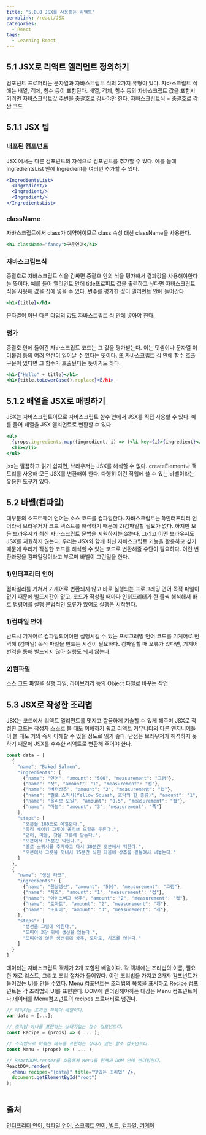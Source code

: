 ```yaml
---
title: "5.0.0 JSX를 사용하는 리액트"
permalink: /react/JSX
categories:
  - React
tags:
  - Learning React
---
```


## 5.1 JSX로 리액트 엘리먼트 정의하기
컴포넌트 프로퍼티는 문자열과 자바스트립트 식의 2가지 유형이 있다. 자바스크립트 식에는 배열, 객체, 함수 등이 포함된다.
배열, 객체, 함수 등의 자바스크립트 값을 포함시키려면 자바스크립트값 주변을 중괄호로 감싸야만 한다.
자바스크립트식 = 중괄호로 감싼 코드

## 5.1.1 JSX 팁

### 내포된 컴포넌트
JSX 에서는 다른 컴포넌트의 자식으로 컴포넌트를 추가할 수 있다. 예를 들에 IngredientsList 안에 Ingredient를 여러번 추가할 수 있다.

```jsx
<IngredientsList>
  <Ingredient/>
  <Ingredient/>
  <Ingredient/>
</IngredientsList>
```

### className
자바스크립트에서 class가 예약어이므로 class 속성 대신 className을 사용한다.
```jsx
<h1 className="fancy">구운연어</h1>
```

### 자바스크립트식
중괄호로 자바스크립트 식을 감싸면 중괄호 안의 식을 평가해서 결과값을 사용해야한다는 뜻이다. 예를 들어 엘리먼트 안에 title프로퍼트 값을 출력하고 싶다면 자바스크립트 식을 사용해 값을 집에 넣을 수 있다. 변수를 평가한 값이 엘리먼트 안에 들어간다.

```jsx
<h1>{title}</h1>
```

문자열이 아닌 다른 타입의 값도 자바스트립트 식 안에 넣아야 한다.

### 평가
중괄호 안에 들어간 자바스크립트 코드는 그 값을 평가받는다. 이는 덧셈이나 문자열 이어붙임 등의 여러 연산이 일어날 수 있다는 뜻이다. 또 자바스크립트 식 안에 함수 호출 구문이 있다면 그 함수가 호출된다는 뜻이기도 하다.

```jsx
<h1>{"Hello" + title}</h1>
<h1>{title.toLowerCase().replace}<ß/h1>
```

## 5.1.2 배열을 JSX로 매핑하기
JSX는 자바스크립트이므로 자바스크립트 함수 안에서 JSX를 직접 사용할 수 있다. 예를 들어 배열을 JSX 엘리먼트로 변환할 수 있다.

```jsx
<ul>
  {props.ingredients.map((ingredient, i) => (<li key={i}>{ingredient}</li>))}
  <li></li>
</ul>
```

jsx는 깔끔하고 읽기 쉽지면, 브라우저는 JSX를 해석할 수 없다. createElement나 팩토리를 사용해 모든 JSX를 변환해야 한다. 다행히 이런 작업에 쓸 수 있는 바벨이라는 유용한 도구가 있다.

## 5.2 바벨(컴파일)
대부분의 소프트웨어 언어는 소스 코드를 컴파일한다. 자바스크립트는 1)인터프리터 언어라서 브라우저가 코드 텍스트를 해석하기 때문에 2)컴파일할 필요가 없다. 하지만 모든 브라우저가 최신 자바스크립트 문법을 지원하지는 않는다. 그리고 어떤 브라우저도 JSX를 지원하지 않는다. 우리는 JSX와 함께 최신 자바스크립트 기능을 활용하고 싶기 때문에 우리가 작성한 코드를 해석할 수 있는 코드로 변환해줄 수단이 필요하다. 이런 변환과정을 컴파일링이라고 부르며 바벨이 그런일을 한다.

### 1)인터프리터 언어
컴파일러를 거쳐서 기계어로 변환되지 않고 바로 실행되는 프로그래밍 언어
목적 파일이 없기 때문에 빌드시간이 없고, 코드가 작성될 때마다 인터프리터가 한 줄씩 해석해서 바로 명령어를 실행
문법적인 오류가 있어도 실행은 시작된다.

### 1)컴파일 언어
반드시 기계어로 컴파일되어야만 실행시킬 수 있는 프로그래밍 언어
코드를 기계어로 번역해 (컴파일) 목적 파일을 만드는 시간이 필요하다. 
컴파일할 때 오류가 있다면, 기계어 번역을 통해 빌드되지 않아 실행도 되지 않는다.

### 2)컴파일
소스 코드 파일을 실행 파일, 라이브러리 등의 Object 파일로 바꾸는 작업 


## 5.3 JSX로 작성한 조리법
JSX는 코드에서 리액트 엘리먼트를 멋지고 깔끔하게 기술할 수 있게 해주며 JSX로 작성한 코드는 작성자 스스로 볼 때도 이해하기 쉽고 리액트 커뮤니티의 다른 엔지니어들이 볼 때도 거의 즉시 이해할 수 있을 정도로 읽기 좋다. 단점은 브라우저가 해석하지 못하기 때문에 JSX를 수수한 리액트로 변환해 주어야 한다.

```jsx
const data = [
  {
    "name": "Baked Salmon",
    "ingredients": [
      {"name": "연어", "amount": "500", "measurement": "그램"},
      {"name": "잣", "amount": "1", "measurement": "컵"},
      {"name": "버터상추", "amount": "2", "measurement": "컵"},
      {"name": "옐로 스쿼시(Yellow Squash, 호박의 한 종류)", "amount": "1", "measurement": "개"},
      {"name": "올리브 오일", "amount": "0.5", "measurement": "컵"},
      {"name": "마늘", "amount": "3", "measurement": "쪽"}
    ],
    "steps": [
      "오븐을 180도로 예열한다.",
      "유리 베이킹 그릇에 올리브 오일을 두른다.",
      "연어, 마늘, 잣을 그릇에 담는다.",
      "오븐에서 15분간 익힌다.",
      "옐로 스쿼시를 추가하고 다시 30분간 오븐에서 익한다.",
      "오븐에서 그릇을 꺼내서 15분간 식힌 다음에 상추를 곁들여서 내놓는다."
    ]
  },
  {
    "name": "생선 타코",
    "ingredients": [
      {"name": "흰살생선", "amount": "500", "measurement": "그램"},
      {"name": "치즈", "amount": "1", "measurement": "컵"},
      {"name": "아이스버그 상추", "amount": "2", "measurement": "컵"},
      {"name": "토마토", "amount": "2", "measurement": "개"},
      {"name": "또띠아", "amount": "3", "measurement": "개"},
    ],
    "steps": [
      "생선을 그릴에 익힌다.",
      "또띠아 3장 위에 생선을 얹는다.",
      "또띠아에 얹은 생선위에 상추, 토마토, 치즈를 얹는다."
    ]
  }
]
```

데이터는 자바스크립트 객체가 2개 포함된 배열이다. 각 객체에는 조리법의 이름, 필요한 재료 리스트, 그리고 조리 절차가 들어있다.
이런 조리법을 가지고 2가지 컴포넌트가 들어있는 UI를 만들 수있다. Menu 컴포넌트는 조리법의 목록을 표시하고 Recipe 컴포넌트는 각 조리법의 UI를 표현한다. DOM에 렌더링해야하는 대상은 Menu 컴포넌트이다.데이터를 Menu컴포넌트의 recipes 프로퍼티로 넘긴다.

```jsx
// 데이터는 조리법 객체의 배열이다.
var date = [...];

// 조리법 하나를 표현하는 상태가없는 함수 컴포넌트다.
const Recipe = (props) => ( ... );

// 조리법으로 이뤄진 메뉴를 표현하는 상태가 없는 함수 컴포넌트다.
const Menu = (props) => ( ... );

// ReactDOM.render를 호출해서 Menu를 현재의 DOM 안에 렌더링한다.
ReactDOM.render(
  <Menu recipes="{data}" title="맛있는 조리법" />,
  document.getElementById("root")
);
```

```jsx
```

## 출처
[인터프리터 언어, 컴파일 언어, 스크립트 언어, 빌드, 컴파일, 기계어](https://nyangnyangworld.tistory.com/23)